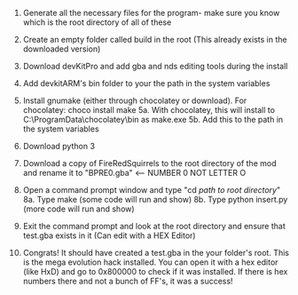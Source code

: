 1. Generate all the necessary files for the program- make sure you know which is the root directory of all of these 
2. Create an empty folder called build in the root (This already exists in the downloaded version)
3. Download devKitPro and add gba and nds editing tools during the install
4. Add devkitARM's bin folder to your the path in the system variables
5. Install gnumake (either through chocolatey or download). For chocolatey: choco install make 
	5a. With chocolatey, this will install to C:\ProgramData\chocolatey\bin as make.exe
	5b. Add this to the path in the system variables
6. Download python 3
7. Download a copy of FireRedSquirrels to the root directory of the mod and rename it to "BPRE0.gba" <-- NUMBER 0 NOT LETTER O
8. Open a command prompt window and type "cd *path to root directory*"
	8a. Type make (some code will run and show)
	8b. Type python insert.py (more code will run and show)
9. Exit the command prompt and look at the root directory and ensure that test.gba exists in it (Can edit with a HEX Editor)


14. Congrats! It should have created a test.gba in the your folder's root. This is the mega evolution hack installed. You can open it with a hex editor (like HxD) and go to 0x800000 to check if it was installed. If there is hex numbers there and not a bunch of FF's, it was a success!
